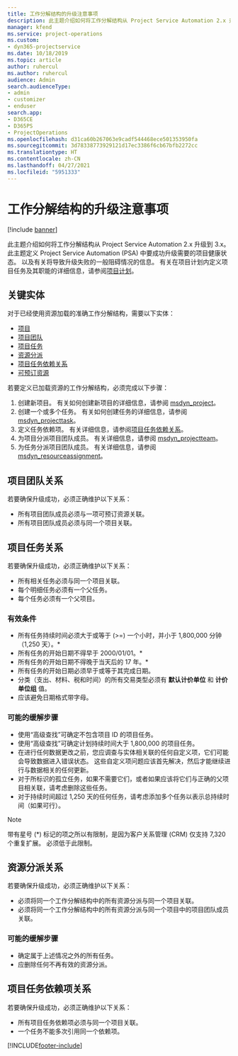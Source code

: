 ```yaml
---
title: 工作分解结构的升级注意事项
description: 此主题介绍如何将工作分解结构从 Project Service Automation 2.x 升级到 3.x。
manager: kfend
ms.service: project-operations
ms.custom:
- dyn365-projectservice
ms.date: 10/18/2019
ms.topic: article
author: ruhercul
ms.author: ruhercul
audience: Admin
search.audienceType:
- admin
- customizer
- enduser
search.app:
- D365CE
- D365PS
- ProjectOperations
ms.openlocfilehash: d31ca60b267063e9cadf544468ece501353950fa
ms.sourcegitcommit: 3d78338773929121d17ec3386f6cb67bfb2272cc
ms.translationtype: HT
ms.contentlocale: zh-CN
ms.lasthandoff: 04/27/2021
ms.locfileid: "5951333"
---
```

# <a name="upgrade-considerations-for-the-work-breakdown-structure"></a>工作分解结构的升级注意事项

[!include [banner](../includes/psa-now-project-operations.md)]

此主题介绍如何将工作分解结构从 Project Service Automation 2.x 升级到 3.x。 此主题定义 Project Service Automation (PSA) 中要成功升级需要的项目健康状态。 以及有关将导致升级失败的一般阻碍情况的信息。 有关在项目计划内定义项目任务及其职能的详细信息，请参阅[项目计划](project-creating.md)。

## <a name="key-entities"></a>关键实体
对于已经使用资源加载的准确工作分解结构，需要以下实体：

- [项目](/dynamics365/customerengagement/on-premises/developer/entities/msdyn_project)
- [项目团队](/dynamics365/customerengagement/on-premises/developer/entities/msdyn_projectteam)
- [项目任务](/dynamics365/customerengagement/on-premises/developer/entities/msdyn_projecttask)
- [资源分派](/dynamics365/customerengagement/on-premises/developer/entities/msdyn_resourceassignment)
- [项目任务依赖关系](/dynamics365/customerengagement/on-premises/developer/entities/msdyn_projecttaskdependency)
- [可预订资源](/dynamics365/customerengagement/on-premises/developer/entities/bookableresource)

若要定义已加载资源的工作分解结构，必须完成以下步骤：

1. 创建新项目。 有关如何创建新项目的详细信息，请参阅 [msdyn_project](/dynamics365/customerengagement/on-premises/developer/entities/msdyn_project)。
2. 创建一个或多个任务。 有关如何创建任务的详细信息，请参阅 [msdyn_projecttask](/dynamics365/customerengagement/on-premises/developer/entities/msdyn_projecttask)。
3. 定义任务依赖项。 有关详细信息，请参阅[项目任务依赖关系](/dynamics365/customerengagement/on-premises/developer/entities/msdyn_projecttaskdependency)。
4. 为项目分派项目团队成员。 有关详细信息，请参阅 [msdyn_projectteam](/dynamics365/customerengagement/on-premises/developer/entities/msdyn_projectteam)。
5. 为任务分派项目团队成员。 有关详细信息，请参阅 [msdyn_resourceassignment](/dynamics365/customerengagement/on-premises/developer/entities/msdyn_resourceassignment)。

## <a name="project-team-relationships"></a>项目团队关系

若要确保升级成功，必须正确维护以下关系：
- 所有项目团队成员必须与一项可预订资源关联。
- 所有项目团队成员必须与同一个项目关联。 

## <a name="project-task-relationships"></a>项目任务关系
若要确保升级成功，必须正确维护以下关系：

- 所有相关任务必须与同一个项目关联。
- 每个明细任务必须有一个父任务。
- 每个任务必须有一个父项目。

### <a name="valid-conditions"></a>有效条件

- 所有任务持续时间必须大于或等于 (>=) 一个小时，并小于 1,800,000 分钟（1,250 天）。*
- 所有任务的开始日期不得早于 2000/01/01。*
- 所有任务的开始日期不得晚于当天后的 17 年。*
- 所有任务的开始日期必须早于或等于其完成日期。
- 分类（支出、材料、税和时间）的所有交易类型必须有 **默认计价单位** 和 **计价单位组** 值。
- 应该避免日期格式带字母。

### <a name="potential-mitigation-steps"></a>可能的缓解步骤
- 使用“高级查找”可确定不包含项目 ID 的项目任务。
- 使用“高级查找”可确定计划持续时间大于 1,800,000 的项目任务。
- 在进行任何数据更改之前，您应调查与实体相关联的任何自定义项，它们可能会导致数据进入错误状态。 这些自定义项问题应该首先解决，然后才能继续进行与数据相关的任何更新。
- 对于所标识的孤立任务，如果不需要它们，或者如果应该将它们与正确的父项目相关联，请考虑删除这些任务。
- 对于持续时间超过 1,250 天的任何任务，请考虑添加多个任务以表示总持续时间（如果可行）。

> [!NOTE]
> 带有星号 (\*) 标记的项之所以有限制，是因为客户关系管理 (CRM) 仅支持 7,320 个重复扩展。 必须低于此限制。

## <a name="resource-assignment-relationships"></a>资源分派关系
若要确保升级成功，必须正确维护以下关系：

- 必须将同一个工作分解结构中的所有资源分派与同一个项目关联。
- 必须将同一个工作分解结构中的所有资源分派与同一个项目中的项目团队成员关联。

### <a name="potential-mitigation-steps"></a>可能的缓解步骤
- 确定属于上述情况之外的所有任务。  
- 应删除任何不再有效的资源分派。

## <a name="project-task-dependency-relationships"></a>项目任务依赖项关系
若要确保升级成功，必须正确维护以下关系：

- 所有项目任务依赖项必须与同一个项目关联。
- 一个任务不能多次引用同一个依赖项。


[!INCLUDE[footer-include](../includes/footer-banner.md)]